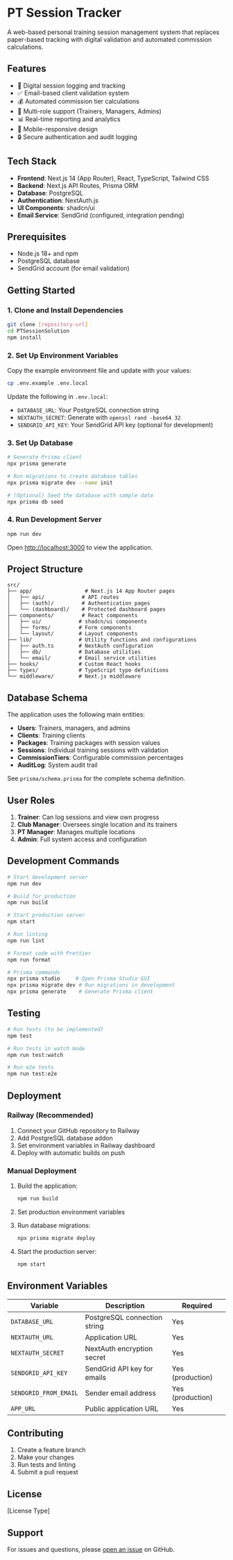 # PT Session Tracker

A web-based personal training session management system that replaces paper-based tracking with digital validation and automated commission calculations.

## Features

- 📝 Digital session logging and tracking
- ✅ Email-based client validation system
- 💰 Automated commission tier calculations
- 👥 Multi-role support (Trainers, Managers, Admins)
- 📊 Real-time reporting and analytics
- 📱 Mobile-responsive design
- 🔒 Secure authentication and audit logging

## Tech Stack

- **Frontend**: Next.js 14 (App Router), React, TypeScript, Tailwind CSS
- **Backend**: Next.js API Routes, Prisma ORM
- **Database**: PostgreSQL
- **Authentication**: NextAuth.js
- **UI Components**: shadcn/ui
- **Email Service**: SendGrid (configured, integration pending)

## Prerequisites

- Node.js 18+ and npm
- PostgreSQL database
- SendGrid account (for email validation)

## Getting Started

### 1. Clone and Install Dependencies

```bash
git clone [repository-url]
cd PTSessionSolution
npm install
```

### 2. Set Up Environment Variables

Copy the example environment file and update with your values:

```bash
cp .env.example .env.local
```

Update the following in `.env.local`:
- `DATABASE_URL`: Your PostgreSQL connection string
- `NEXTAUTH_SECRET`: Generate with `openssl rand -base64 32`
- `SENDGRID_API_KEY`: Your SendGrid API key (optional for development)

### 3. Set Up Database

```bash
# Generate Prisma client
npx prisma generate

# Run migrations to create database tables
npx prisma migrate dev --name init

# (Optional) Seed the database with sample data
npx prisma db seed
```

### 4. Run Development Server

```bash
npm run dev
```

Open [http://localhost:3000](http://localhost:3000) to view the application.

## Project Structure

```
src/
├── app/                 # Next.js 14 App Router pages
│   ├── api/            # API routes
│   ├── (auth)/         # Authentication pages
│   └── (dashboard)/    # Protected dashboard pages
├── components/         # React components
│   ├── ui/            # shadcn/ui components
│   ├── forms/         # Form components
│   └── layout/        # Layout components
├── lib/               # Utility functions and configurations
│   ├── auth.ts        # NextAuth configuration
│   ├── db/            # Database utilities
│   └── email/         # Email service utilities
├── hooks/             # Custom React hooks
├── types/             # TypeScript type definitions
└── middleware/        # Next.js middleware
```

## Database Schema

The application uses the following main entities:

- **Users**: Trainers, managers, and admins
- **Clients**: Training clients
- **Packages**: Training packages with session values
- **Sessions**: Individual training sessions with validation
- **CommissionTiers**: Configurable commission percentages
- **AuditLog**: System audit trail

See `prisma/schema.prisma` for the complete schema definition.

## User Roles

1. **Trainer**: Can log sessions and view own progress
2. **Club Manager**: Oversees single location and its trainers
3. **PT Manager**: Manages multiple locations
4. **Admin**: Full system access and configuration

## Development Commands

```bash
# Start development server
npm run dev

# Build for production
npm run build

# Start production server
npm start

# Run linting
npm run lint

# Format code with Prettier
npm run format

# Prisma commands
npx prisma studio     # Open Prisma Studio GUI
npx prisma migrate dev # Run migrations in development
npx prisma generate    # Generate Prisma client
```

## Testing

```bash
# Run tests (to be implemented)
npm test

# Run tests in watch mode
npm run test:watch

# Run e2e tests
npm run test:e2e
```

## Deployment

### Railway (Recommended)

1. Connect your GitHub repository to Railway
2. Add PostgreSQL database addon
3. Set environment variables in Railway dashboard
4. Deploy with automatic builds on push

### Manual Deployment

1. Build the application:
   ```bash
   npm run build
   ```

2. Set production environment variables

3. Run database migrations:
   ```bash
   npx prisma migrate deploy
   ```

4. Start the production server:
   ```bash
   npm start
   ```

## Environment Variables

| Variable | Description | Required |
|----------|-------------|----------|
| `DATABASE_URL` | PostgreSQL connection string | Yes |
| `NEXTAUTH_URL` | Application URL | Yes |
| `NEXTAUTH_SECRET` | NextAuth encryption secret | Yes |
| `SENDGRID_API_KEY` | SendGrid API key for emails | Yes (production) |
| `SENDGRID_FROM_EMAIL` | Sender email address | Yes (production) |
| `APP_URL` | Public application URL | Yes |

## Contributing

1. Create a feature branch
2. Make your changes
3. Run tests and linting
4. Submit a pull request

## License

[License Type]

## Support

For issues and questions, please [open an issue](link-to-issues) on GitHub.
